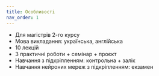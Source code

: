 ```yaml
---
title: Особливостi
nav_order: 1
---
```


- Для магiстрiв 2-го курсу
- Мова викладання: українська, англiйська
- 10 лекцій
- 3 практичнi роботи + семінар + проєкт
- Навчання з пiдкрiпленням: контрольна + залік
- Навчання нейроних мереж з підкріпленням: екзамен



